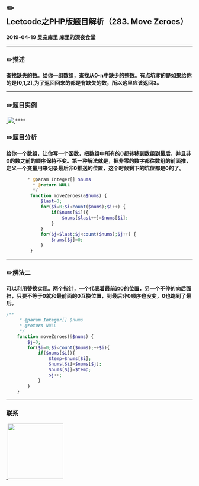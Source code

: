 ## :pencil2:Leetcode之PHP版题目解析（283. Move Zeroes）
**2019-04-19 吴亲库里 库里的深夜食堂**
****
### :pencil2:描述
 **查找缺失的数。给你一组数组，查找从0-n中缺少的整数。有点坑爹的是如果给你的是[0,1,2],为了返回回来的都是有缺失的数，所以这里应该返回3。**
****
### :pencil2:题目实例
<a href="https://github.com/wuqinqiang/">
​    <img src="https://github.com/wuqinqiang/Lettcode-php/blob/master/images/283    .png">
</a> 
****

### :pencil2:题目分析
**给你一个数组，让你写一个函数，把数组中所有的0都转移到数组到最后，并且非0的数之前的顺序保持不变。第一种解法就是，把非零的数字都往数组的前面推，定义一个变量用来记录最后非0推送的位置，这个时候剩下的坑位都是0的了。**

```php
        * @param Integer[] $nums
          * @return NULL
          */
         function moveZeroes(&$nums) {
             $last=0;
             for($i=0;$i<count($nums);$i++) {
                 if($nums[$i]){
                     $nums[$last++]=$nums[$i];
                 }
             }
             for($j=$last;$j<count($nums);$j++) {
                 $nums[$j]=0;
             }
         }

```
****
### :pencil2:解法二
**可以利用替换实现。两个指针，一个代表着最前边0的位置，另一个不停的向后面扫，只要不等于0就和最前面的0互换位置，到最后非0顺序也没变，0也跑到了最后。**
```php
/**
     * @param Integer[] $nums
     * @return NULL
     */
    function moveZeroes(&$nums) {
        $j=0;
        for($i=0;$i<count($nums);++$i){
            if($nums[$i]){
                $temp=$nums[$i];
                $nums[$i]=$nums[$j];
                $nums[$j]=$temp;
                $j++;
            }
        }
    }
```
****


### 联系

<a href="https://github.com/wuqinqiang/">
​    <img src="https://github.com/wuqinqiang/Lettcode-php/blob/master/qrcode_for_gh_c194f9d4cdb1_430.jpg" width="150px" height="150px">
</a> 
   
    
    
    

